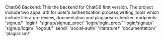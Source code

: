 ChatG6 Backend:
This the backend for ChatG6 first version. The project include two appa: ath for user's authentication process,writing_tools which include literature review, docmentation and plagiarism checker. 
endpoints:                                                                                                                                                                                         
'signup/'
'login/'
'signup/signup_proc/'
'login/login_proc/'
'login/signup/'
'signup/login/'
'logout/'
'send/'
'social-auth/'
'literature/'
'documentation/'
'plagiarism/'



